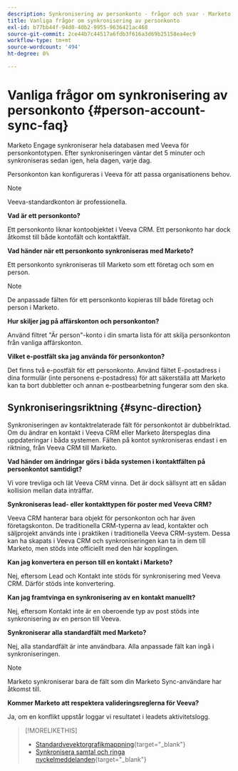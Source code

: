 ```yaml
---
description: Synkronisering av personkonto - frågor och svar - Marketo Docs - produktdokumentation
title: Vanliga frågor om synkronisering av personkonto
exl-id: b77bb44f-94d0-40b2-9955-9636421ac468
source-git-commit: 2ce44b7c44517a6fdb3f616a3d69b25158ea4ec9
workflow-type: tm+mt
source-wordcount: '494'
ht-degree: 0%

---
```


# Vanliga frågor om synkronisering av personkonto {#person-account-sync-faq}

Marketo Engage synkroniserar hela databasen med Veeva för personkontotypen. Efter synkroniseringen väntar det 5 minuter och synkroniseras sedan igen, hela dagen, varje dag.

Personkonton kan konfigureras i Veeva för att passa organisationens behov.

>[!NOTE]
>
>Veeva-standardkonton är professionella.

**Vad är ett personkonto?**

Ett personkonto liknar kontoobjektet i Veeva CRM. Ett personkonto har dock åtkomst till både kontofält och kontaktfält.

**Vad händer när ett personkonto synkroniseras med Marketo?**

Ett personkonto synkroniseras till Marketo som ett företag och som en person.

>[!NOTE]
>
>De anpassade fälten för ett personkonto kopieras till både företag och person i Marketo.

**Hur skiljer jag på affärskonton och personkonton?**

Använd filtret &quot;Är person&quot;-konto i din smarta lista för att skilja personkonton från vanliga affärskonton.

**Vilket e-postfält ska jag använda för personkonton?**

Det finns två e-postfält för ett personkonto. Använd fältet E-postadress i dina formulär (inte personens e-postadress) för att säkerställa att Marketo kan ta bort dubbletter och annan e-postbearbetning fungerar som den ska.

## Synkroniseringsriktning {#sync-direction}

Synkroniseringen av kontaktrelaterade fält för personkontot är dubbelriktad. Om du ändrar en kontakt i Veeva CRM eller Marketo återspeglas dina uppdateringar i båda systemen. Fälten på kontot synkroniseras endast i en riktning, från Veeva CRM till Marketo.

**Vad händer om ändringar görs i båda systemen i kontaktfälten på personkontot samtidigt?**

Vi vore trevliga och lät Veeva CRM vinna. Det är dock sällsynt att en sådan kollision mellan data inträffar.

**Synkroniseras lead- eller kontakttypen för poster med Veeva CRM?**

Veeva CRM hanterar bara objekt för personkonton och har även företagskonton. De traditionella CRM-typerna av lead, kontakter och säljprojekt används inte i praktiken i traditionella Veeva CRM-system. Dessa kan ha skapats i Veeva CRM och synkroniseringen kan ta in dem till Marketo, men stöds inte officiellt med den här kopplingen.

**Kan jag konvertera en person till en kontakt i Marketo?**

Nej, eftersom Lead och Kontakt inte stöds för synkronisering med Veeva CRM. Därför stöds inte konvertering.

**Kan jag framtvinga en synkronisering av en kontakt manuellt?**

Nej, eftersom Kontakt inte är en oberoende typ av post stöds inte synkronisering av en person till Veeva.

**Synkroniserar alla standardfält med Marketo?**

Nej, alla standardfält är inte användbara. Alla anpassade fält kan ingå i synkroniseringen.

>[!NOTE]
>
>Marketo synkroniserar bara de fält som din Marketo Sync-användare har åtkomst till.

**Kommer Marketo att respektera valideringsreglerna för Veeva?**

Ja, om en konflikt uppstår loggar vi resultatet i leadets aktivitetslogg.

>[!MORELIKETHIS]
>
>* [Standardvevektorgrafikmappning](/help/marketo/product-docs/crm-sync/veeva-crm-sync/sync-details/default-veeva-field-mapping.md){target=&quot;_blank&quot;}
>* [Synkronisera samtal och ringa nyckelmeddelanden](/help/marketo/product-docs/crm-sync/veeva-crm-sync/sync-details/syncing-call-and-call-key-messages.md){target=&quot;_blank&quot;}

